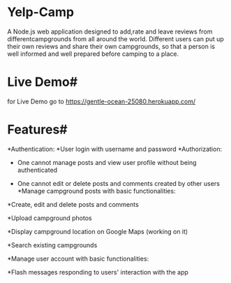 # Yelp-Camp
A Node.js web application designed to add,rate and leave reviews from differentcampgrounds from all around the world.
Different users can put up their own reviews and share their own campgrounds, so that a person is well informed and well prepared before camping to a place.


# Live Demo#
for Live Demo go to https://gentle-ocean-25080.herokuapp.com/

# Features#
*Authentication:
 *User login with username and password
*Authorization:

 * One cannot manage posts and view user profile without being authenticated
 
 * One cannot edit or delete posts and comments created by other users
*Manage campground posts with basic functionalities:

  *Create, edit and delete posts and comments

  *Upload campground photos

  *Display campground location on Google Maps (working on it)

  *Search existing campgrounds

*Manage user account with basic functionalities:

  *Flash messages responding to users' interaction with the app


